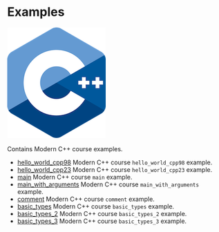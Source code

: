 # Examples

![logo](../docs/pictures/logo.png)

Contains Modern C++ course examples.

* [hello_world_cpp98](hello_world_cpp98/README.md) Modern C++ course `hello_world_cpp98` example.
* [hello_world_cpp23](hello_world_cpp23/README.md) Modern C++ course `hello_world_cpp23` example.
* [main](main/README.md) Modern C++ course `main` example.
* [main_with_arguments](main_with_arguments/README.md) Modern C++ course `main_with_arguments` example.
* [comment](comment/README.md) Modern C++ course `comment` example.
* [basic_types](basic_types/README.md) Modern C++ course `basic_types` example.
* [basic_types_2](basic_types_2/README.md) Modern C++ course `basic_types_2` example.
* [basic_types_3](basic_types_3/README.md) Modern C++ course `basic_types_3` example.
